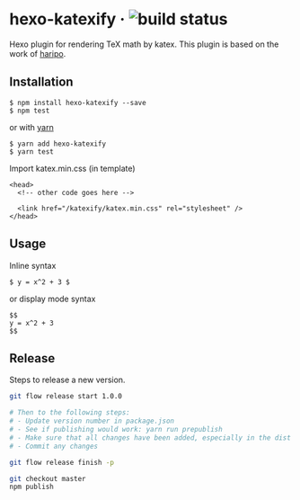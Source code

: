 # hexo-katexify · ![build status](https://travis-ci.org/dotcs/hexo-katexify.svg?branch=master)

Hexo plugin for rendering TeX math by katex.
This plugin is based on the work of [haripo](https://github.com/haripo/hexo-simple-katex).

## Installation

```
$ npm install hexo-katexify --save
$ npm test
```

or with [yarn](https://yarnpkg.com/en/)

```
$ yarn add hexo-katexify
$ yarn test
```

Import katex.min.css (in template)

```
<head>
  <!-- other code goes here -->

  <link href="/katexify/katex.min.css" rel="stylesheet" />
</head>
```

## Usage

Inline syntax

```
$ y = x^2 + 3 $
```

or display mode syntax

```
$$
y = x^2 + 3
$$
```

## Release

Steps to release a new version.

```bash
git flow release start 1.0.0

# Then to the following steps:
# - Update version number in package.json
# - See if publishing would work: yarn run prepublish
# - Make sure that all changes have been added, especially in the dist folder
# - Commit any changes

git flow release finish -p

git checkout master
npm publish
```
